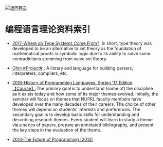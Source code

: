 [![返回目录](https://parg.co/UGo)](https://parg.co/b4z) 

# 编程语言理论资料索引

- [2017-Where do Type Systems Come From?](http://blog.felipe.rs/2017/07/07/where-do-type-systems-come-from/): In short, type theory was developed to be an alternative to set theory as the foundation of mathematical proofs in symbolic logic due to its ability to solve some contradictions stemming from naive set theory.

- [Ohm #Project# ](https://github.com/harc/ohm): A library and language for building parsers, interpreters, compilers, etc.

- [2016-History of Programming Languages, Spring '17 Edition【Course】](https://github.com/nuprl/hopl-s2017):The primary goal is to understand (some of) the discipline as it exists today and how some of its major themes evolved. Initially, the seminar will focus on themes that NUPRL faculty members have developed over the many decades of their careers. The choice of other themes will depend on students’ interests and preferences. The secondary goal is to develop basic skills for understanding and describing research themes. Every student will learn to study a theme via a series of papers, prepare an annotated bibliography, and present the key steps in the evaluation of the theme.

- [2013-The Future of Programming (2013)](http://worrydream.com/dbx/)